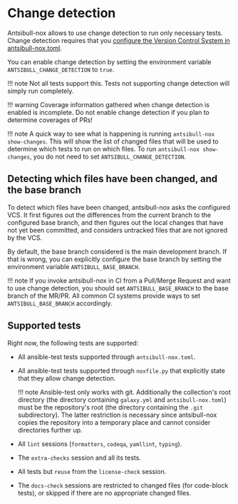<!--
Copyright (c) Ansible Project
GNU General Public License v3.0+ (see LICENSES/GPL-3.0-or-later.txt or https://www.gnu.org/licenses/gpl-3.0.txt)
SPDX-License-Identifier: GPL-3.0-or-later
-->

# Change detection

Antsibull-nox allows to use change detection to run only necessary tests.
Change detection requires that you [configure the Version Control System in antsibull-nox.toml](config-file.md#version-control-system-configuration).

You can enable change detection by setting the environment variable `ANTSIBULL_CHANGE_DETECTION` to `true`.

!!! note
    Not all tests support this. Tests not supporting change detection will simply run completely.

!!! warning
    Coverage information gathered when change detection is enabled is incomplete.
    Do not enable change detection if you plan to determine coverages of PRs!

!!! note
    A quick way to see what is happening is running `antsibull-nox show-changes`.
    This will show the list of changed files that will be used to determine which tests to run on which files.
    To run `antsibull-nox show-changes`, you do not need to set `ANTSIBULL_CHANGE_DETECTION`.

## Detecting which files have been changed, and the base branch

To detect which files have been changed, antsibull-nox asks the configured VCS.
It first figures out the differences from the current branch to the configured base branch,
and then figures out the local changes that have not yet been committed,
and considers untracked files that are not ignored by the VCS.

By default, the base branch considered is the main development branch.
If that is wrong, you can explicitly configure the base branch by setting the environment variable `ANTSIBULL_BASE_BRANCH`.

!!! note
    If you invoke antsibull-nox in CI from a Pull/Merge Request and want to use change detection,
    you should set `ANTSIBULL_BASE_BRANCH` to the base branch of the MR/PR.
    All common CI systems provide ways to set `ANTSIBULL_BASE_BRANCH` accordingly.

## Supported tests

Right now, the following tests are supported:

* All ansible-test tests supported through `antsibull-nox.toml`.
* All ansible-test tests supported through `noxfile.py` that explicitly state that they allow change detection.

    !!! note
        Ansible-test only works with git.
        Additionally the collection's root directory (the directory containing `galaxy.yml` and `antsibull-nox.toml`)
        must be the repository's root (the directory containing the `.git` subdirectory).
        The latter restriction is necessary since antsibull-nox copies the repository into a temporary place
        and cannot consider directories further up.

* All `lint` sessions (`formatters`, `codeqa`, `yamllint`, `typing`).
* The `extra-checks` session and all its tests.
* All tests but `reuse` from the `license-check` session.
* The `docs-check` sessions are restricted to changed files (for code-block tests),
  or skipped if there are no appropriate changed files.

